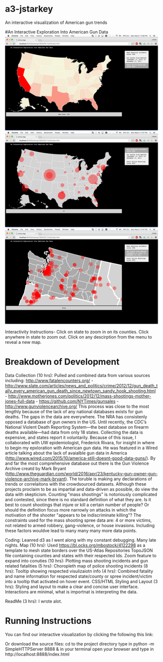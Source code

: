# a3-jstarkey
An interactive visualization of American gun trends

#An Interactive Exploration Into American Gun Data
![alt tag](https://raw.githubusercontent.com/CSE512-16S/a3-jstarkey/master/storyboard-project/Screen%20Shot%202016-05-09%20at%2011.48.31%20PM.png)
![alt tag](https://raw.githubusercontent.com/CSE512-16S/a3-jstarkey/master/storyboard-project/Screen%20Shot%202016-05-09%20at%2011.47.13%20PM.png)
![alt tag](https://raw.githubusercontent.com/CSE512-16S/a3-jstarkey/master/storyboard-project/Screen%20Shot%202016-05-09%20at%2011.47.26%20PM.png)


Interactivity Instructions-
Click on state to zoom in on its counties. 
Click anywhere in state to zoom out. 
Click on any descirption from the menu to reveal a new map.

# Breakdown of Development
Data Collection (10 hrs): Pulled and combined data from various sources including: 
http://www.fatalencounters.org/ - http://www.slate.com/articles/news_and_politics/crime/2012/12/gun_death_tally_every_american_gun_death_since_newtown_sandy_hook_shooting.html -
http://www.motherjones.com/politics/2012/12/mass-shootings-mother-jones-full-data -
https://github.com/NYTimes/gunsales -
http://www.gunviolencearchive.org/
This process was close to the most lengthly because of the lack of any national databases exists for gun deaths. The gaps in the data are everywhere. The NRA has consistenly opposed a database of gun owners in the US. Until recently, the CDC’s National Violent Death Reporting System—the best database on firearm deaths available—had data from only 18 states. Collecting the data is expensive, and states report it voluntarily. Because of this issue, I collaborated with UW epidemiologist, Frederick Rivara, for insight in where to begin my epxloration with American gun data. He was featured in a Wired article talking about the lack of avaialble gun data in America (http://www.wired.com/2015/10/america-still-doesnt-good-data-guns/). By and far the most comprehensive database out there is the Gun Violence Archive creatd by Mark Bryant (http://www.theguardian.com/world/2016/apr/23/kentucky-gun-owner-gun-violence-archive-mark-bryant). The toruble is making any declarations of trends or correlaitons with the crowdsourced datasets. Although these projects proclaim to be as impartial and data-driven as possible, do view the data with skepticism. Counting "mass shootings" is notoriously complicated and  contested, since there is no standard definition of what they are. Is it best to count shootings that injure or kill a certain number of people? Or should the definition focus more narrowly on attacks in which the motivation of the shooter "appears to be indiscriminate killing"? The constraints used for the mass shooting spree data are: 4 or more victims, not related to armed robbery, gang-violence, or house invasions. Including these factors wouldve lead to many many many more data points.

Coding: Leanred d3 as I went along with my constant debugging. Many late nights.
  Map (10 hrs): Used https://bl.ocks.org/mbostock/4122298 as a template to mesh state borders over the US-Atlas Repositories TopoJSON file containing counties and states with their respected Ids. 
  Zoom feature to expand into conuties (10 hrs):
  Plotting mass shooting incidents and gun related fatalities (5 hrs):
  Choropleth map of police shooting incidents (8 hrs):
  Tooltip showing respected visulizaiotn info (4 hrs): Combined fatality and name information for respected state/county or spree incident/victim into a tooltip that activated on hover event.
  CSS/HTML Styling and Layout (3 hrs): Styling and layout to make a clear and concise user interface. Interactions are minimal, what is importnat is interpreting the data.

ReadMe (3 hrs): I wrote alot.

# Running Instructions 
You can find our interactive visualization by clicking the following this link: 

Or download the source files:
cd to the project directory
type in python -m SimpleHTTPServer 8888 & in your terminal
open your browser and type in http://localhost:8888/index.html
